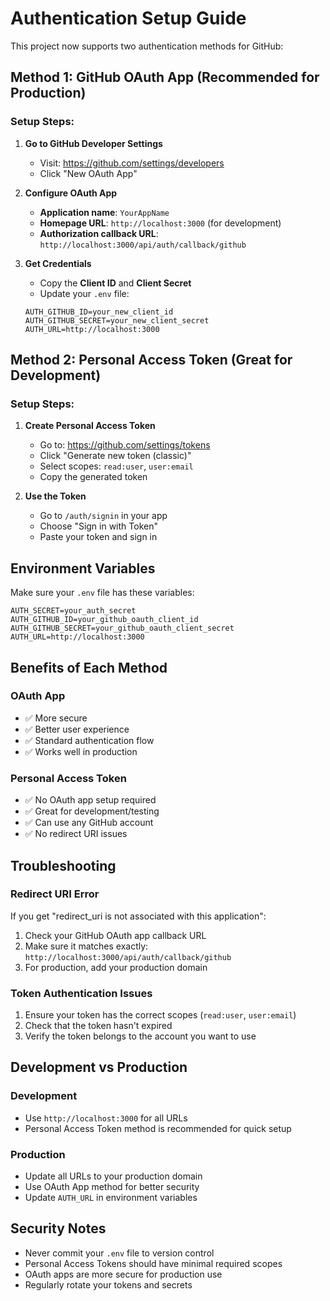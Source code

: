 # Authentication Setup Guide

This project now supports two authentication methods for GitHub:

## Method 1: GitHub OAuth App (Recommended for Production)

### Setup Steps:
1. **Go to GitHub Developer Settings**
   - Visit: https://github.com/settings/developers
   - Click "New OAuth App"

2. **Configure OAuth App**
   - **Application name**: `YourAppName`
   - **Homepage URL**: `http://localhost:3000` (for development)
   - **Authorization callback URL**: `http://localhost:3000/api/auth/callback/github`

3. **Get Credentials**
   - Copy the **Client ID** and **Client Secret**
   - Update your `.env` file:
   ```env
   AUTH_GITHUB_ID=your_new_client_id
   AUTH_GITHUB_SECRET=your_new_client_secret
   AUTH_URL=http://localhost:3000
   ```

## Method 2: Personal Access Token (Great for Development)

### Setup Steps:
1. **Create Personal Access Token**
   - Go to: https://github.com/settings/tokens
   - Click "Generate new token (classic)"
   - Select scopes: `read:user`, `user:email`
   - Copy the generated token

2. **Use the Token**
   - Go to `/auth/signin` in your app
   - Choose "Sign in with Token"
   - Paste your token and sign in

## Environment Variables

Make sure your `.env` file has these variables:

```env
AUTH_SECRET=your_auth_secret
AUTH_GITHUB_ID=your_github_oauth_client_id
AUTH_GITHUB_SECRET=your_github_oauth_client_secret
AUTH_URL=http://localhost:3000
```

## Benefits of Each Method

### OAuth App
- ✅ More secure
- ✅ Better user experience
- ✅ Standard authentication flow
- ✅ Works well in production

### Personal Access Token
- ✅ No OAuth app setup required
- ✅ Great for development/testing
- ✅ Can use any GitHub account
- ✅ No redirect URI issues

## Troubleshooting

### Redirect URI Error
If you get "redirect_uri is not associated with this application":
1. Check your GitHub OAuth app callback URL
2. Make sure it matches exactly: `http://localhost:3000/api/auth/callback/github`
3. For production, add your production domain

### Token Authentication Issues
1. Ensure your token has the correct scopes (`read:user`, `user:email`)
2. Check that the token hasn't expired
3. Verify the token belongs to the account you want to use

## Development vs Production

### Development
- Use `http://localhost:3000` for all URLs
- Personal Access Token method is recommended for quick setup

### Production
- Update all URLs to your production domain
- Use OAuth App method for better security
- Update `AUTH_URL` in environment variables

## Security Notes

- Never commit your `.env` file to version control
- Personal Access Tokens should have minimal required scopes
- OAuth apps are more secure for production use
- Regularly rotate your tokens and secrets
